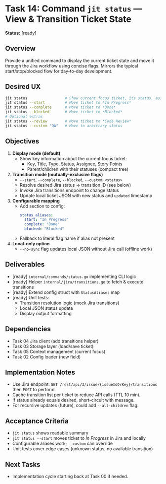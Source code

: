 # Task 14: Command `jit status` — View & Transition Ticket State

**Status:** [ready]

## Overview
Provide a unified command to display the current ticket state and move it through the Jira workflow using concise flags. Mirrors the typical start/stop/blocked flow for day-to-day development.

## Desired UX
```bash
jit status                 # Show current focus ticket, its status, assignee, etc.
jit status --start         # Move ticket to *In Progress*
jit status --complete      # Move ticket to *Done*
jit status --blocked       # Move ticket to *Blocked*
# Optional extras
jit status --review        # Move ticket to *Code Review*
jit status --custom "QA"   # Move to arbitrary status
```

## Objectives
1. **Display mode (default)**
   - Show key information about the current focus ticket:
     - Key, Title, Type, Status, Assignee, Story Points
     - Parent/children with their statuses (compact tree)
2. **Transition mode (mutually-exclusive flags)**
   - `--start`, `--complete`, `--blocked`, `--custom <status>`
   - Resolve desired Jira status → transition ID (see below)
   - Invoke Jira transitions endpoint to change status
   - Update local ticket JSON with new status and `updated` timestamp
3. **Configurable mapping**
   - Add section to config:
     ```yaml
     status_aliases:
       start: "In Progress"
       complete: "Done"
       blocked: "Blocked"
     ```
   - Fallback to literal flag name if alias not present
4. **Local-only option**
   - `--no-sync` flag updates local JSON without Jira call (offline work)

## Deliverables
- [ready] `internal/commands/status.go` implementing CLI logic
- [ready] Helper `internal/jira/transitions.go` to fetch & execute transitions
- [ready] Extend config struct with `StatusAliases` map
- [ready] Unit tests:
  - Transition resolution logic (mock Jira transitions)
  - Local JSON status update
  - Display output formatting

## Dependencies
- Task 04 Jira client (add transitions helper)
- Task 03 Storage layer (load/save ticket)
- Task 05 Context management (current focus)
- Task 02 Config loader (new field)

## Implementation Notes
- Use Jira endpoint: `GET /rest/api/3/issue/{issueIdOrKey}/transitions` then `POST` to perform.
- Cache transition list per ticket to reduce API calls (TTL 10 min).
- If status already equals desired, short-circuit with message.
- For recursive updates (future), could add `--all-children` flag.

## Acceptance Criteria
- `jit status` shows readable summary
- `jit status --start` moves ticket to *In Progress* in Jira and locally
- Configurable aliases work; `--custom` can override
- Unit tests cover edge cases (unknown status, no available transition)

## Next Tasks
- Implementation cycle starting back at Task 00 if needed. 